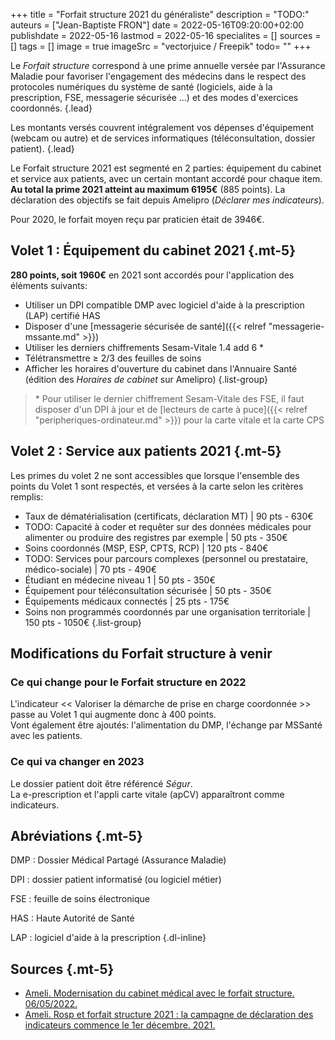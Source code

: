+++
title = "Forfait structure 2021 du généraliste"
description = "TODO:"
auteurs = ["Jean-Baptiste FRON"]
date = 2022-05-16T09:20:00+02:00
publishdate = 2022-05-16
lastmod = 2022-05-16
specialites = []
sources = []
tags = []
image = true
imageSrc = "vectorjuice / Freepik"
todo= ""
+++

Le *Forfait structure* correspond à une prime annuelle versée par l'Assurance Maladie pour favoriser l'engagement des médecins dans le respect des protocoles numériques du système de santé (logiciels, aide à la prescription, FSE, messagerie sécurisée ...) et des modes d'exercices coordonnés.
{.lead}

Les montants versés couvrent intégralement vos dépenses d'équipement (webcam ou autre) et de services informatiques (téléconsultation, dossier patient).
{.lead}

Le Forfait structure 2021 est segmenté en 2 parties: équipement du cabinet et service aux patients, avec un certain montant accordé pour chaque item. **Au total la prime 2021 atteint au maximum 6195€** (885 points). La déclaration des objectifs se fait depuis Amelipro (*Déclarer mes indicateurs*).

Pour 2020, le forfait moyen reçu par praticien était de 3946€.

## Volet 1 : Équipement du cabinet 2021 {.mt-5}

**280 points, soit 1960€** en 2021 sont accordés pour l'application des éléments suivants:

- Utiliser un DPI compatible DMP avec logiciel d'aide à la prescription (LAP) certifié HAS
- Disposer d'une [messagerie sécurisée de santé]({{< relref "messagerie-mssante.md" >}})
- Utiliser les derniers chiffrements Sesam-Vitale 1.4 add 6 *
- Télétransmettre ≥ 2/3 des feuilles de soins
- Afficher les horaires d'ouverture du cabinet dans l'Annuaire Santé (édition des *Horaires de cabinet* sur Amelipro)
{.list-group}

> \* Pour utiliser le dernier chiffrement Sesam-Vitale des FSE, il faut disposer d'un DPI à jour et de [lecteurs de carte à puce]({{< relref "peripheriques-ordinateur.md" >}}) pour la carte vitale et la carte CPS

## Volet 2 : Service aux patients 2021 {.mt-5}

Les primes du volet 2 ne sont accessibles que lorsque l'ensemble des points du Volet 1 sont respectés, et versées à la carte selon les critères remplis:

- Taux de dématérialisation (certificats, déclaration MT) |  90 pts - 630€
- TODO: Capacité à coder et requêter sur des données médicales pour alimenter ou produire des registres par exemple | 50 pts - 350€
- Soins coordonnés (MSP, ESP, CPTS, RCP) | 120 pts - 840€
- TODO: Services pour parcours complexes (personnel ou prestataire, médico-sociale) | 70 pts - 490€
- Étudiant en médecine niveau 1 | 50 pts - 350€
- Équipement pour téléconsultation sécurisée | 50 pts - 350€
- Équipements médicaux connectés | 25 pts - 175€
- Soins non programmés coordonnés par une organisation territoriale | 150 pts - 1050€
{.list-group}

## Modifications du Forfait structure à venir

### Ce qui change pour le Forfait structure en 2022

L'indicateur << Valoriser la démarche de prise en charge coordonnée >> passe au Volet 1 qui augmente donc à 400 points.  
Vont également être ajoutés: l'alimentation du DMP, l'échange par MSSanté avec les patients.

### Ce qui va changer en 2023

Le dossier patient doit être référencé *Ségur*.  
La e-prescription et l'appli carte vitale (apCV) apparaîtront comme indicateurs.

## Abréviations {.mt-5}

DMP
: Dossier Médical Partagé (Assurance Maladie)

DPI
: dossier patient informatisé (ou logiciel métier)

FSE
: feuille de soins électronique

HAS
: Haute Autorité de Santé

LAP
: logiciel d'aide à la prescription
{.dl-inline}

## Sources {.mt-5}

- [Ameli. Modernisation du cabinet médical avec le forfait structure. 06/05/2022.](https://www.ameli.fr/medecin/exercice-liberal/vie-cabinet/aides-financieres/modernisation-cabinet)
- [Ameli. Rosp et forfait structure 2021 : la campagne de déclaration des indicateurs commence le 1er décembre. 2021.](https://www.ameli.fr/medecin/actualites/rosp-et-forfait-structure-2021-la-campagne-de-declaration-des-indicateurs-commence-le-1er-decembre)

